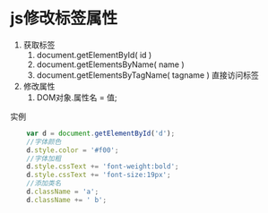 js修改标签属性
============

1. 获取标签
    1. document.getElementById( id )
    2. document.getElementsByName( name )
    3. document.getElementsByTagName( tagname ) 直接访问标签
2. 修改属性
    1. DOM对象.属性名 = 值;

实例

```js
    var d = document.getElementById('d');
    //字体颜色
    d.style.color = '#f00';
    //字体加粗
    d.style.cssText += 'font-weight:bold';
    d.style.cssText += 'font-size:19px';
    //添加类名
    d.className = 'a';
    d.className += ' b';

```